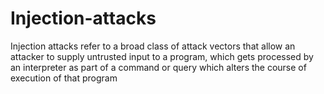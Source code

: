 # Injection-attacks

Injection attacks refer to a broad class of attack vectors that allow an attacker to supply untrusted input to a program, which gets processed by an interpreter as part of a command or query which alters the course of execution of that program
